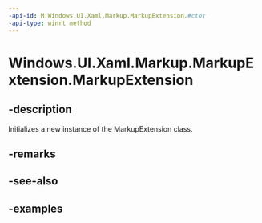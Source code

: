```yaml
---
-api-id: M:Windows.UI.Xaml.Markup.MarkupExtension.#ctor
-api-type: winrt method
---
```


<!-- Method syntax.
public MarkupExtension.MarkupExtension()
-->

# Windows.UI.Xaml.Markup.MarkupExtension.MarkupExtension

## -description

Initializes a new instance of the MarkupExtension class.


## -remarks

## -see-also

## -examples

